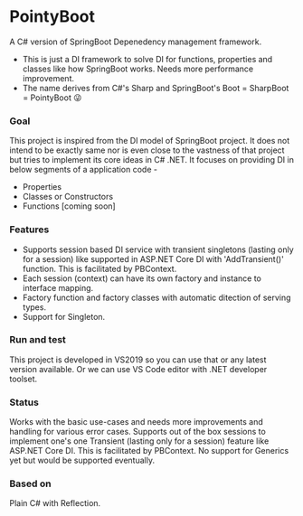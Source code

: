 
# PointyBoot

A C# version of SpringBoot Depenedency management framework.
      
- This is just a DI framework to solve DI for functions, properties and classes like how SpringBoot works. Needs more performance improvement.
- The name derives from C#'s Sharp and SpringBoot's Boot = SharpBoot = PointyBoot :stuck_out_tongue_winking_eye: 

### Goal
This project is inspired from the DI model of SpringBoot project. It does not intend to be exactly same nor is even close to the vastness of that project but tries to implement its core ideas in C# .NET. It focuses on providing DI in below segments of a application code -

- Properties
- Classes or Constructors
- Functions [coming soon]

### Features
- Supports session based DI service with transient singletons (lasting only for a session) like supported in ASP.NET Core DI with 'AddTransient()' function. This is facilitated by PBContext.
- Each session (context) can have its own factory and instance to interface mapping.
- Factory function and factory classes with automatic ditection of serving types.
- Support for Singleton.

### Run and test
This project is developed in VS2019 so you can use that or any latest version available. Or we can use VS Code editor with .NET developer toolset.

### Status
Works with the basic use-cases and needs more improvements and handling for various error cases.
Supports out of the box sessions to implement one's one Transient (lasting only for a session) feature like ASP.NET Core DI. This is facilitated by PBContext.
No support for Generics yet but would be supported eventually.

### Based on
Plain C# with Reflection.
